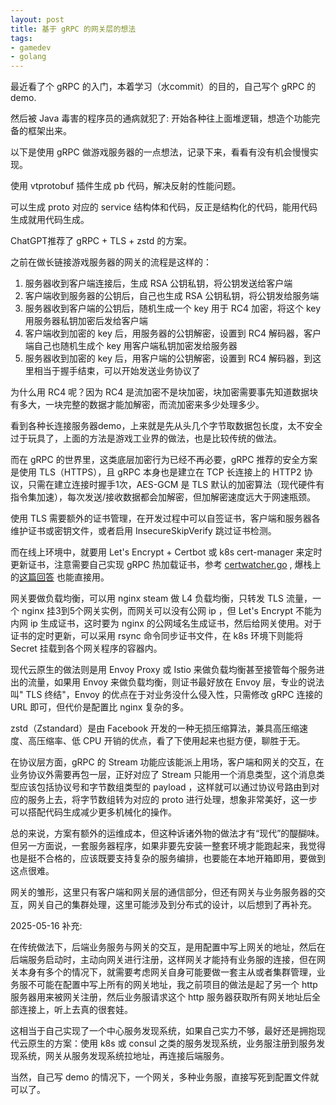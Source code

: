 ```yaml
---
layout: post
title: 基于 gRPC 的网关层的想法
tags: 
- gamedev
- golang
---  
```


最近看了个 gRPC 的入门，本着学习（水commit）的目的，自己写个 gRPC 的 demo.

然后被 Java 毒害的程序员的通病就犯了: 开始各种往上面堆逻辑，想造个功能完备的框架出来。

以下是使用 gRPC 做游戏服务器的一点想法，记录下来，看看有没有机会慢慢实现。

使用 vtprotobuf 插件生成 pb 代码，解决反射的性能问题。

可以生成 proto 对应的 service 结构体和代码，反正是结构化的代码，能用代码生成就用代码生成。

ChatGPT推荐了 gRPC + TLS + zstd 的方案。

之前在做长链接游戏服务器的网关的流程是这样的：
1. 服务器收到客户端连接后，生成 RSA 公钥私钥，将公钥发送给客户端
2. 客户端收到服务器的公钥后，自己也生成 RSA 公钥私钥，将公钥发给服务端
3. 服务器收到客户端的公钥后，随机生成一个 key 用于 RC4 加密，将这个 key 用服务器私钥加密后发给客户端
4. 客户端收到加密的 key 后，用服务器的公钥解密，设置到 RC4 解码器，客户端自己也随机生成个 key 用客户端私钥加密发给服务器
5. 服务器收到加密的 key 后，用客户端的公钥解密，设置到 RC4 解码器，到这里相当于握手结束，可以开始发送业务协议了

为什么用 RC4 呢？因为 RC4 是流加密不是块加密，块加密需要事先知道数据块有多大，一块完整的数据才能加解密，而流加密来多少处理多少。

看到各种长连接服务器demo，上来就是先从头几个字节取数据包长度，太不安全过于玩具了，上面的方法是游戏工业界的做法，也是比较传统的做法。

而在 gRPC 的世界里，这类底层加密行为已经不再必要，gRPC 推荐的安全方案是使用 TLS（HTTPS），且 gRPC 本身也是建立在 TCP 长连接上的 HTTP2 协议，只需在建立连接时握手1次，AES-GCM 是 TLS 默认的加密算法（现代硬件有指令集加速），每次发送/接收数据都会加解密，但加解密速度远大于网速瓶颈。

使用 TLS 需要额外的证书管理，在开发过程中可以自签证书，客户端和服务器各维护证书或密钥文件，或者启用 InsecureSkipVerify 跳过证书检测。 

而在线上环境中，就要用 Let's Encrypt + Certbot 或 k8s cert-manager 来定时更新证书，注意需要自己实现 gRPC 热加载证书，参考 [certwatcher.go](https://github.com/kubernetes-sigs/controller-runtime/blob/main/pkg/certwatcher/certwatcher.go) , 爆栈上的[这篇回答](https://stackoverflow.com/a/40883377) 也能直接用。

网关要做负载均衡，可以用 nginx steam 做 L4 负载均衡，只转发 TLS 流量，一个 nginx 挂3到5个网关实例，而网关可以没有公网 ip ，但 Let's Encrypt 不能为内网 ip 生成证书，这时要为 nginx 的公网域名生成证书，然后给网关使用。对于证书的定时更新，可以采用 rsync 命令同步证书文件，在 k8s 环境下则能将 Secret 挂载到各个网关程序的容器内。 

现代云原生的做法则是用 Envoy Proxy 或 Istio 来做负载均衡甚至接管每个服务进出的流量，如果用 Envoy 来做负载均衡，则证书最好放在 Envoy 层，专业的说法叫" TLS 终结"，Envoy 的优点在于对业务没什么侵入性，只需修改 gRPC 连接的 URL 即可，但代价是配置比 nginx 复杂的多。

zstd（Zstandard）是由 Facebook 开发的一种无损压缩算法，兼具高压缩速度、高压缩率、低 CPU 开销的优点，看了下使用起来也挺方便，聊胜于无。

在协议层方面，gRPC 的 Stream 功能应该能派上用场，客户端和网关的交互，在业务协议外需要再包一层，正好对应了 Stream 只能用一个消息类型，这个消息类型应该包括协议号和字节数组类型的 payload ，这样就可以通过协议号路由到对应的服务上去，将字节数组转为对应的 proto 进行处理，想象非常美好，这一步可以搭配代码生成减少更多机械化的操作。

总的来说，方案有额外的运维成本，但这种诉诸外物的做法才有“现代”的醍醐味。但另一方面说，一套服务器程序，如果非要先安装一整套环境才能跑起来，我觉得也是挺不合格的，应该既要支持复杂的服务编排，也要能在本地开箱即用，要做到这点很难。

网关的雏形，这里只有客户端和网关层的通信部分，但还有网关与业务服务器的交互，网关自己的集群处理，这里可能涉及到分布式的设计，以后想到了再补充。 

2025-05-16 补充:

在传统做法下，后端业务服务与网关的交互，是用配置中写上网关的地址，然后在后端服务启动时，主动向网关进行注册，这样网关才能持有业务服的连接，但在网关本身有多个的情况下，就需要考虑网关自身可能要做一套主从或者集群管理，业务服不可能在配置中写上所有的网关地址，我之前项目的做法是起了另一个 http 服务器用来被网关注册，然后业务服请求这个 http 服务器获取所有网关地址后全部连接上，听上去真的很套娃。

这相当于自己实现了一个中心服务发现系统，如果自己实力不够，最好还是拥抱现代云原生的方案：使用 k8s 或 consul 之类的服务发现系统，业务服注册到服务发现系统，网关从服务发现系统拉地址，再连接后端服务。

当然，自己写 demo 的情况下，一个网关，多种业务服，直接写死到配置文件就可以了。

